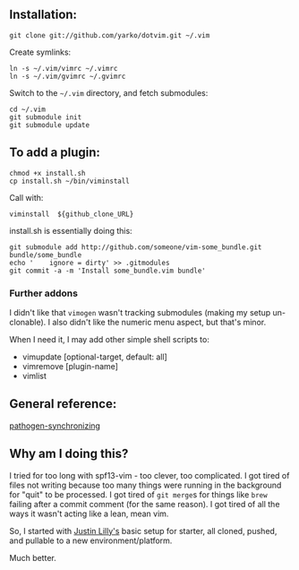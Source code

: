 Installation:
-------------

    git clone git://github.com/yarko/dotvim.git ~/.vim

Create symlinks:

    ln -s ~/.vim/vimrc ~/.vimrc
    ln -s ~/.vim/gvimrc ~/.gvimrc

Switch to the `~/.vim` directory, and fetch submodules:

    cd ~/.vim
    git submodule init
    git submodule update

To add a plugin:
----------------

    chmod +x install.sh
    cp install.sh ~/bin/viminstall

Call with:

    viminstall  ${github_clone_URL}

install.sh is essentially doing this:

    git submodule add http://github.com/someone/vim-some_bundle.git bundle/some_bundle
    echo '    ignore = dirty' >> .gitmodules
    git commit -a -m 'Install some_bundle.vim bundle'


### Further addons

I didn't like that  `vimogen` wasn't tracking submodules (making my setup un-clonable).
I also didn't like the numeric menu aspect, but that's minor.

When I need it, I may add other simple shell scripts to:

 * vimupdate [optional-target, default: all]
 * vimremove [plugin-name]
 * vimlist


General reference:
------------------
   [pathogen-synchronizing](http://vimcasts.org/episodes/synchronizing-plugins-with-git-submodules-and-pathogen/)

Why am I doing this?
--------------------

I tried for too long with spf13-vim - too clever, too complicated.
I got tired of files not writing because too many things were running in the background for
"quit" to be processed.
I got tired of `git merge`s for things like `brew` failing after a commit comment (for the same reason).
I got tired of all the ways it wasn't acting like a lean, mean vim.

So, I started with [Justin Lilly's](http://justinlilly.com/vim/vim_and_python.html) basic setup for starter,
all cloned, pushed, and pullable to a new environment/platform.

Much better.


